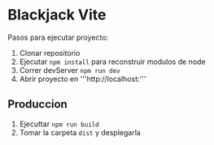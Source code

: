 # Blackjack Vite

Pasos para ejecutar proyecto:

1. Clonar repositorio
2. Ejecutar ```npm install``` para reconstruir modulos de node
3. Correr devServer ```npm run dev```
4. Abrir proyecto en '''http://localhost:'''

## Produccion

1. Ejecuttar ```npm run build```
2. Tomar la carpeta ``` dist ``` y desplegarla

